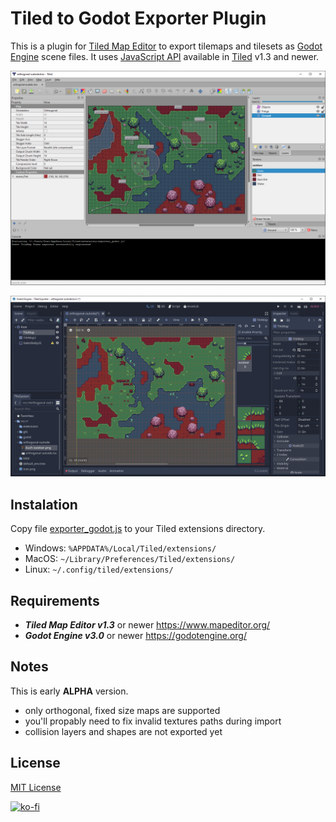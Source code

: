 # Tiled to Godot Exporter Plugin

This is a plugin for [Tiled Map Editor](http://www.mapeditor.org/) to export tilemaps and tilesets as [Godot Engine](https://godotengine.org/) scene files.
It uses [JavaScript API](https://doc.mapeditor.org/en/stable/reference/scripting/) available in [Tiled](http://www.mapeditor.org/) v1.3 and newer.

![](docs/orthogonal-outside-tiled.png)

![](docs/orthogonal-outside-godot.png)

## Instalation

Copy file [exporter_godot.js](extensions/exporter_godot.js) to your Tiled extensions directory.

* Windows: `%APPDATA%/Local/Tiled/extensions/`
* MacOS: `~/Library/Preferences/Tiled/extensions/`
* Linux: `~/.config/tiled/extensions/`

## Requirements

* ___Tiled Map Editor v1.3___ or newer https://www.mapeditor.org/
* ___Godot Engine v3.0___ or newer https://godotengine.org/

## Notes

This is early __ALPHA__ version.

* only orthogonal, fixed size maps are supported
* you'll propably need to fix invalid textures paths during import
* collision layers and shapes are not exported yet

## License

[MIT License](LICENSE)

[![ko-fi](https://www.ko-fi.com/img/donate_sm.png)](https://ko-fi.com/patwork)
